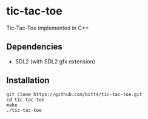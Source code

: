 # tic-tac-toe
Tic-Tac-Toe implemented in C++

## Dependencies
 - SDL2 (with SDL2 gfx extension)

## Installation
```
git clone https://github.com/bitt4/tic-tac-toe.git
cd tic-tac-toe
make
./tic-tac-toe
```